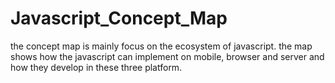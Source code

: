 # Javascript_Concept_Map

the concept map is mainly focus on the ecosystem of javascript. the map shows how the javascript can implement on mobile, browser and server and how they develop in these three platform.
